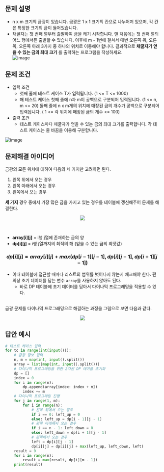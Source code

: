 ## 문제 설명
* n x m 크기의 금광이 있습니다. 금광은 1 x 1 크기의 칸으로 나누어져 있으며, 각 칸은 특정한 크기의 금이 들어있습니다.
* 채굴자는 첫 번째 열부터 출발하여 금을 캐기 시작합니다. 맨 처음에는 첫 번째 열의 어느 행에서든 출발할 수 있습니다. 이후에 m - 1번에 걸쳐서 매번 오른쪽 위, 오른쪽, 오른쪽 아래 3가지 중 하나의 위치로 이동해야 합니다. 결과적으로 **채굴자가 얻을 수 있는 금의 최대 크기** 를 출력하는 프로그램을 작성하세요.  
![image](https://user-images.githubusercontent.com/78528903/182300423-3a8312de-d61f-49bf-828b-e0eb14e4b996.png)



## 문제 조건
* 입력 조건
    * 첫째 줄에 테스트 케이스 T가 입력됩니다. (1 <= T <= 1000)
    * 매 테스트 케이스 첫째 줄에 n과 m이 공백으로 구분되어 입력됩니다. (1 <= n, m <= 20) 둘째 줄에 n x m개의 위치에 매장된 금의 개수가 공백으로 구분되어 입력됩니다. ( 1 <= 각 위치에 매장된 금의 개수 <= 100)
* 출력 조건
    * 테스트 케이스마다 채굴자가 얻을 수 있는 금의 최대 크기를 출력합니다. 각 테스트 케이스는 줄 바꿈을 이용해 구분합니다.  

![image](https://user-images.githubusercontent.com/78528903/182300827-9a0a7408-9a59-4c9c-aa8d-87dcdff6dce3.png)



## 문제해결 아이디어
금광의 모든 위치에 대하여 다음의 세 가지만 고려하면 된다.
1. 왼쪽 위에서 오는 경우
2. 왼쪽 아래에서 오는 경우
3. 왼쪽에서 오는 경우  

**세 가지** 경우 중에서 가장 많은 금을 가지고 있는 경우를 테이블에 갱신해주어 문제를 해결한다.  

<p align="center">
<img src="https://user-images.githubusercontent.com/78528903/182301002-d2c0ccc3-b08c-478d-a923-618c5a05ddd9.png">
</p>

<br/>

* **array[i][j]** = i행 j열에 존재하는 금의 양
* **dp[i][j]** = i행 j열까지의 최적의 해 (얻을 수 있는 금의 최댓값)

###    $$dp[i][j] = array[i][j] + max(dp[i - 1][j - 1], dp[i][j - 1], dp[i + 1][j - 1])$$

* 이때 테이블에 접근할 때마다 리스트의 범위를 벗어나지 않는지 체크해야 한다.
편의상 초기 데이터를 담는 변수 `array`를 사용하지 않아도 된다.
    * 바로 DP 테이블에 초기 데이터를 담아서 다이나믹 프로그래밍을 적용할 수 있다.

<br/>  
금광 문제를 다이나믹 프로그래밍으로 해결하는 과정을 그림으로 보면 다음과 같다.  
<p align='center'>
<img src="https://user-images.githubusercontent.com/78528903/182301826-bb60c6d7-02a3-4a05-811e-5f5c990218a2.png"
></p>

## 답안 예시
```python
# 테스트 케이스 입력
for tc in range(int(input())):
    # 금광 정보 입력
    n, m = map(int, input().split())
    array = list(map(int, input().split()))
    # 다이나믹 프로그래밍을 위한 2차원 DP 테이블 초기화
    dp = []
    index = 0
    for i in range(n):
        dp.append(array[index: index + m])
        index += m
    # 다이나믹 프로그래밍 진행
    for j in range(1, m):
        for i in range(n):
            # 왼쪽 위에서 오는 경우
            if i == 0: left_up = 0
            else: left_up = dp[i - 1][j - 1]
            # 왼쪽 아래에서 오는 경우
            if i == n - 1: left_down = 0
            else: left_down = dp[i + 1][j - 1]
            # 왼쪽에서 오는 경우
            left = dp[i][j - 1]
            dp[i][j] = dp[i][j] + max(left_up, left_down, left)
    result = 0
    for i in range(n):
        result = max(result, dp[i][m - 1])
    print(result)
```

